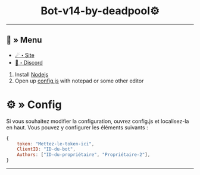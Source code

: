 <h1 align="center">
 Bot-v14-by-deadpool⚙
</h1>

---
## <a id="menu"></a>🔱 » Menu

- [☄・Site](https://alexisbot.fr/)
- [🌌・Discord](https://discord.gg/yrmWeTgbgn)


1. Install [Nodejs](https://nodejs.org/)
2. Open up [config.js](https://discord.gg/yrmWeTgbgn) with notepad or some other editor

# <a id="config"></a>⚙ » Config

Si vous souhaitez modifier la configuration, ouvrez config.js et localisez-la en haut. Vous pouvez y configurer les éléments suivants :

```js
{
    token: "Mettez-le-token-ici",
    ClientID: "ID-du-bot",
    Authors: ["ID-du-propriétaire", "Propriétaire-2"],
}
```

---
